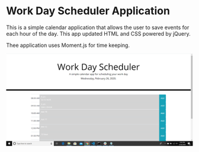 # Work Day Scheduler Application


This is a  simple calendar application that allows the user to save events for each hour of the day. This app  updated HTML and CSS powered by jQuery.

Thee application uses Moment.js for time keeping.



![Screenshot of game](https://github.com/TravisGuillory/WorkDayScheduler/blob/master/img/screenshot.png)
